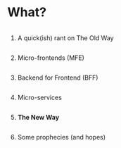 # What?

<ol>
  <li><p>A quick(ish) rant on The Old Way</p></li>
  <li><p>Micro-frontends (MFE)</p></li>
  <li><p>Backend for Frontend (BFF)</p></li>
  <li><p>Micro-services</p></li>
  <li><p class="fancy-highlight"><strong>The New Way</strong></p></li>
  <li><p>Some prophecies (and hopes)</p></li>
</ol>

<!-- ./components/SelfPromo.vue -->
<SelfPromo />

<style>
  p {
    display: inline-block;
  }
</style>

<!--
You can have `style` tag in markdown to override the style for the current page.
Learn more: https://sli.dev/guide/syntax#embedded-styles
-->
